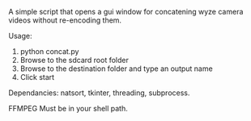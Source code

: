 A simple script that opens a gui window for concatening wyze camera videos without re-encoding them. 

Usage: 

1. python concat.py
2. Browse to the sdcard root folder
3. Browse to the destination folder and type an output name
4. Click start

Dependancies: natsort, tkinter, threading, subprocess.

FFMPEG Must be in your shell path. 
